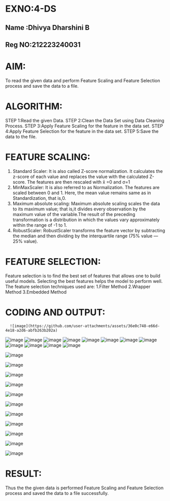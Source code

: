 # EXNO:4-DS
## Name :Dhivya Dharshini B
## Reg NO:212223240031
# AIM:
To read the given data and perform Feature Scaling and Feature Selection process and save the
data to a file.

# ALGORITHM:
STEP 1:Read the given Data.
STEP 2:Clean the Data Set using Data Cleaning Process.
STEP 3:Apply Feature Scaling for the feature in the data set.
STEP 4:Apply Feature Selection for the feature in the data set.
STEP 5:Save the data to the file.

# FEATURE SCALING:
1. Standard Scaler: It is also called Z-score normalization. It calculates the z-score of each value and replaces the value with the calculated Z-score. The features are then rescaled with x̄ =0 and σ=1
2. MinMaxScaler: It is also referred to as Normalization. The features are scaled between 0 and 1. Here, the mean value remains same as in Standardization, that is,0.
3. Maximum absolute scaling: Maximum absolute scaling scales the data to its maximum value; that is,it divides every observation by the maximum value of the variable.The result of the preceding transformation is a distribution in which the values vary approximately within the range of -1 to 1.
4. RobustScaler: RobustScaler transforms the feature vector by subtracting the median and then dividing by the interquartile range (75% value — 25% value).

# FEATURE SELECTION:
Feature selection is to find the best set of features that allows one to build useful models. Selecting the best features helps the model to perform well.
The feature selection techniques used are:
1.Filter Method
2.Wrapper Method
3.Embedded Method

# CODING AND OUTPUT:
      ![image](https://github.com/user-attachments/assets/36e0c748-e66d-4e18-a2d6-abfb263b202a)
![image](https://github.com/user-attachments/assets/d3fedff1-118d-4ff3-8070-ff316504c7be)
![image](https://github.com/user-attachments/assets/7cc207a7-6d55-4cc3-9cc5-de1d539a98b0)
![image](https://github.com/user-attachments/assets/ec8d41e6-03f5-4895-b8f6-0e7bb2bc79b7)
![image](https://github.com/user-attachments/assets/6aa100f7-1473-4087-a682-a34757dffe37)
![image](https://github.com/user-attachments/assets/af9604f0-4593-4749-80f5-8d15d62bd169)
![image](https://github.com/user-attachments/assets/f52bb9c7-8a98-4864-80c9-159e01777e3f)
![image](https://github.com/user-attachments/assets/99b93527-79b7-48da-8824-253ea532b28d)
![image](https://github.com/user-attachments/assets/1ab003f6-f797-453d-a1f8-054bbdae4122)
![image](https://github.com/user-attachments/assets/cd2d26f7-a38c-4c38-bdcb-0bc949c683ee)
![image](https://github.com/user-attachments/assets/d585781e-7d84-4723-b65d-ca40d6fd2e2a)
![image](https://github.com/user-attachments/assets/a0c34de4-3ab2-4973-8c5a-83d712f2601a)
![image](https://github.com/user-attachments/assets/e88f1961-4211-4bd8-ae02-1c3cc882398d)

![image](https://github.com/user-attachments/assets/4a6cbad4-ea86-401f-8ed2-7c8b27f94276)

![image](https://github.com/user-attachments/assets/c9c40c5e-8843-4891-a4d0-20c77d4284f5)

![image](https://github.com/user-attachments/assets/e822c062-ad48-47dc-a917-59d55afa8023)

![image](https://github.com/user-attachments/assets/c608e806-7e88-493e-b97c-12dba0443926)

![image](https://github.com/user-attachments/assets/c39960f6-a628-4b1c-8fef-f125938b2388)

![image](https://github.com/user-attachments/assets/aa58564d-cf40-4513-82de-931e73763654)

![image](https://github.com/user-attachments/assets/016e9df0-0fce-4610-83a8-6ed849d22a2d)

![image](https://github.com/user-attachments/assets/f73c4450-852d-47b4-8c8f-a6e89182255b)

![image](https://github.com/user-attachments/assets/cd8bdd5b-b6c8-45f5-b5fd-1b3a93526932)

![image](https://github.com/user-attachments/assets/30be0625-e564-4a5c-b243-1ba87b97089f)

![image](https://github.com/user-attachments/assets/bc9e8377-2834-4628-9b58-d7ee0b898016)

# RESULT:
Thus the the given data is performed Feature Scaling and Feature Selection process and saved the data to a file successfully.
